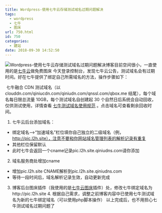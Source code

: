 ```yaml
---
title: Wordpress-使用七牛云存储测试域名过期问题解决
tags:
  - wordpress
  - 七牛
  - 图床
url: 750.html
id: 750
categories:
  - 建站
date: 2018-09-30 14:52:50
---
```


![Wordpress-使用七牛云存储测试域名过期问题解决](http://pic.l2h.site/l2hsitec9fcc3cec3fdfc03222bc595dd3f8794a4c2264f.jpg "Wordpress-使用七牛云存储测试域名过期问题解决")博客目前空间很小，一直使用的是[七牛云](https://portal.qiniu.com/signup?code=3leqs5tm1essy)做免费图床 今天登录控制台，发现七牛云公告，测试域名会有过期时间。好在七牛提供了绑定自己所需域名的方法，操作步骤如下：

 七牛融合 CDN 测试域名（以 clouddn.com/qiniucdn.com/qiniudn.com/qnssl.com/qbox.me 结尾），每个域名每日限总流量 10GB，每个测试域名自创建起 30 个自然日后系统会自动回收，仅供测试使用，详情查看 [七牛测试域名使用规范](https://developer.qiniu.com/fusion/kb/1319/test-domain-access-restriction-rules) 。点击域名可查看剩余回收时间。

1. 七牛云后台添加域名：

*   绑定域名-->“加速域名”栏位填你自己独立的二级域名（例，http://pic.l2h.site），注意不要和你网站域名管理列表的解析记录有重复
*   其他栏位保留默认
*   此时七牛会返回一个cname记录pic.l2h.site.qiniudns.com请你添加

2. 域名服务商处增加cname

*   增加pic.l2h.site CNAME解析到pic.l2h.site.qiniudns.com
*   等待一段时间后，域名解析记录生效，自动更新完成

3. 博客后台图床插件（我使用的是[七牛云图床](http://www.75271.com/)插件）处，修改七牛绑定域名为http://pic.l2h.site 4. 根据自己需求，调整之前博客内容中已使用七牛测试域名为新的七牛绑定域名（可以使用php脚本操作） 以上完成后，也不用担心七牛测试域名过期问题了